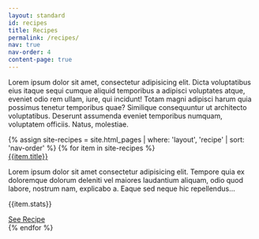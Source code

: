 ```yaml
---
layout: standard
id: recipes
title: Recipes
permalink: /recipes/
nav: true
nav-order: 4
content-page: true
---
```


<div class="container vpad--xl">
  <div class="width width--lg text--center">
    <p class="text--xxl">Lorem ipsum dolor sit amet, consectetur adipisicing elit. Dicta voluptatibus eius itaque sequi cumque aliquid temporibus a adipisci voluptates atque, eveniet odio rem ullam, iure, qui incidunt! Totam magni adipisci harum quia possimus tenetur temporibus quae? Similique consequuntur ut architecto voluptatibus. Deserunt assumenda eveniet temporibus numquam, voluptatem officiis. Natus, molestiae.</p>
  </div>
</div>

<div class="bg--light">
  <div class="container">
    <div class="vpad--xxl">
      <div class="row row--6-6 row--gutters-lg">
        {% assign site-recipes = site.html_pages | where: 'layout', 'recipe' | sort: 'nav-order' %}
        {% for item in site-recipes %}
          <div class="col">
            <div class="bg-img bg-img--3-2" style="background-image: url('{{site.img}}/img.jpg')">
              <a class="bg-img__link" href="{{site.baseurl}}{{item.url}}"></a>
              <div class="bg-img__bg-overlay"></div>
            </div>
            <div class="bg--white boxpad--lg">
              <div class="title title--xs"><a href="{{site.baseurl}}{{item.url}}">{{item.title}}</a></div>
              <p>Lorem ipsum dolor sit amet consectetur adipisicing elit. Tempore quia ex doloremque dolorum deleniti vel maiores laudantium aliquam, odio quod labore, nostrum nam, explicabo a. Eaque sed neque hic repellendus...</p>
              <div class="space--sm"></div>
              <div class="row row--valign-center">
                <div class="col col--7">
                  <p>{{item.stats}}</p>
                </div>
                <div class="col col--5">
                  <div class="text--right">
                    <a href="{{site.baseurl}}{{item.url}}" class="btn btn--sm btn--outline btn--outline-orange">See Recipe</a>
                  </div>
                </div>
              </div>
            </div>
          </div>
        {% endfor %}
      </div>
    </div>
  </div>
</div>